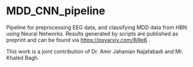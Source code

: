 # MDD_CNN_pipeline
Pipeline for preprocessing EEG data, and classifying MDD data from HBN using Neural Networks. Results generated by scripts are published as preprint and can be found via https://psyarxiv.com/8j9e6 . 

This work is a joint contribution of Dr. Amir Jahanian Najafabadi and Mr. Khaled Bagh. 
